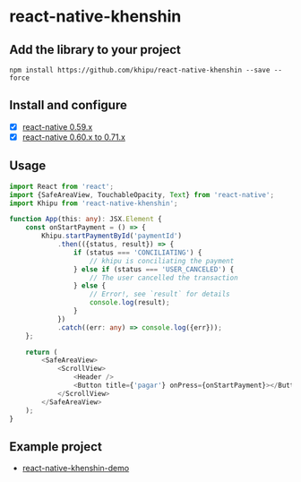 # react-native-khenshin

## Add the library to your project

    npm install https://github.com/khipu/react-native-khenshin --save --force

## Install and configure

- [x] [react-native 0.59.x](docs/INSTALL.0.59.x.md)
- [x] [react-native 0.60.x to 0.71.x](docs/INSTALL.0.60.x--0.71.x.md)

## Usage

```typescript
import React from 'react';
import {SafeAreaView, TouchableOpacity, Text} from 'react-native';
import Khipu from 'react-native-khenshin';

function App(this: any): JSX.Element {
    const onStartPayment = () => {
        Khipu.startPaymentById('paymentId')
            .then(({status, result}) => {
                if (status === 'CONCILIATING') {
                    // khipu is conciliating the payment
                } else if (status === 'USER_CANCELED') {
                    // The user cancelled the transaction
                } else {
                    // Error!, see `result` for details
                    console.log(result);
                }
            })
            .catch((err: any) => console.log({err}));
    };

    return (
        <SafeAreaView>
            <ScrollView>
                <Header />
                <Button title={'pagar'} onPress={onStartPayment}></Button>
            </ScrollView>
        </SafeAreaView>
    );
}
```
## Example project

- [react-native-khenshin-demo](https://github.com/khipu/react-native-khenshin-demo)

